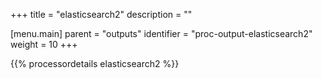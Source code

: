 +++
title = "elasticsearch2"
description = ""

[menu.main]
parent = "outputs"
identifier = "proc-output-elasticsearch2"
weight = 10
+++

{{% processordetails elasticsearch2 %}}
